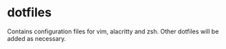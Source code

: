# dotfiles

Contains configuration files for vim, alacritty and zsh. Other dotfiles will be added as necessary.
